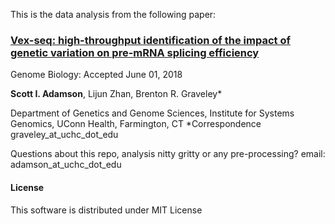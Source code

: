 This is the data analysis from the following paper:

### [ Vex-seq: high-throughput identification of the impact of genetic variation on pre-mRNA splicing efficiency](https://doi.org/10.1186/s13059-018-1437-x)

Genome Biology: Accepted June 01, 2018

**Scott I. Adamson**, Lijun Zhan, Brenton R. Graveley*

Department of Genetics and Genome Sciences, Institute for Systems Genomics, UConn Health, Farmington, CT
*Correspondence graveley_at_uchc_dot_edu

Questions about this repo, analysis nitty gritty or any pre-processing?
email: adamson_at_uchc_dot_edu

#### License
This software is distributed under MIT License
